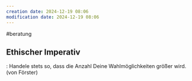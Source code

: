 ```yaml
---
creation date: 2024-12-19 08:06
modification date: 2024-12-19 08:06
---
```

#beratung 

## Ethischer Imperativ
:   Handele stets so, dass die Anzahl Deine Wahlmöglichkeiten größer wird.
(von Förster)